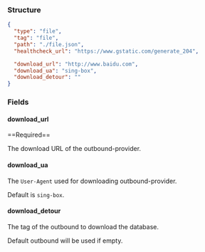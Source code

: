 ### Structure

```json
{
  "type": "file",
  "tag": "file",
  "path": "./file.json",
  "healthcheck_url": "https://www.gstatic.com/generate_204",

  "download_url": "http://www.baidu.com",
  "download_ua": "sing-box",
  "download_detour": ""
}
```

### Fields

#### download_url

==Required==

The download URL of the outbound-provider.

#### download_ua

The `User-Agent` used for downloading outbound-provider.

Default is `sing-box`.

#### download_detour

The tag of the outbound to download the database.

Default outbound will be used if empty.
